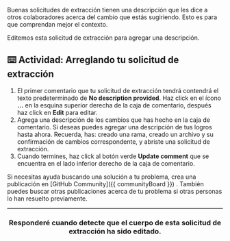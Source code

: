 Buenas solicitudes de extracción tienen una descripción que les dice a otros colaboradores acerca del cambio que estás sugiriendo. Esto es para que comprendan mejor el contexto.

Editemos esta solicitud de extracción para agregar una descripción.

## :keyboard: Actividad: Arreglando tu solicitud de extracción

1. El primer comentario que tu solicitud de extracción tendrá contendrá el texto predeterminado de **No description provided**. Haz click en el ícono **...** en la esquina superior derecha de la caja de comentario, después haz click en **Edit** para editar.
1. Agrega una descripción de los cambios que has hecho en la caja de comentario. Si deseas puedes agregar una descripción de tus logros hasta ahora. Recuerda, has: creado una rama, creado un archivo y su confirmación de cambios correspondente, y abriste una solicitud de extracción.
1. Cuando termines, haz click al botón verde **Update comment** que se encuentra en el lado inferior derecho de la caja de comentario.

Si necesitas ayuda buscando una solución a tu problema, crea una publicación en [GitHub Community]({{ communityBoard }}) . También puedes buscar otras publicaciones acerca de tu problema si otras personas lo han resuelto previamente.

<hr>
<h3 align="center">Responderé cuando detecte que el cuerpo de esta solicitud de extracción ha sido editado.</h3>

